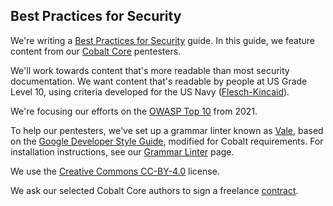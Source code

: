 ## Best Practices for Security

We're writing a [Best Practices for Security](./content/en/BestPractices/_index.md) guide. In
this guide, we feature content from our [Cobalt Core](https://cobalt.io/our-pentesters) pentesters.

We'll work towards content that's more readable than most security documentation. We want
content that's readable by people at US Grade Level 10, using criteria developed
for the US Navy ([Flesch-Kincaid](https://en.wikipedia.org/wiki/Flesch%E2%80%93Kincaid_readability_tests)).

<!-- While I don't like to cite Wikipedia, all other sources I've found sell specific products -->

We're focusing our efforts on the [OWASP Top 10](https://owasp.org/Top10/) from 2021.

To help our pentesters, we've set up a grammar linter known as
[Vale](https://errata.ai/vale-server/), based on the [Google Developer Style
Guide](https://developers.google.com/style/), modified for Cobalt requirements. For
installation instructions, see our [Grammar Linter](./GrammarLinter.md) page.

We use the [Creative Commons CC-BY-4.0](https://creativecommons.org/licenses/by/4.0/) license.

We ask our selected Cobalt Core authors to sign a freelance [contract](./static/bestprac/Content_Contributor_Agreement_Template.pdf).